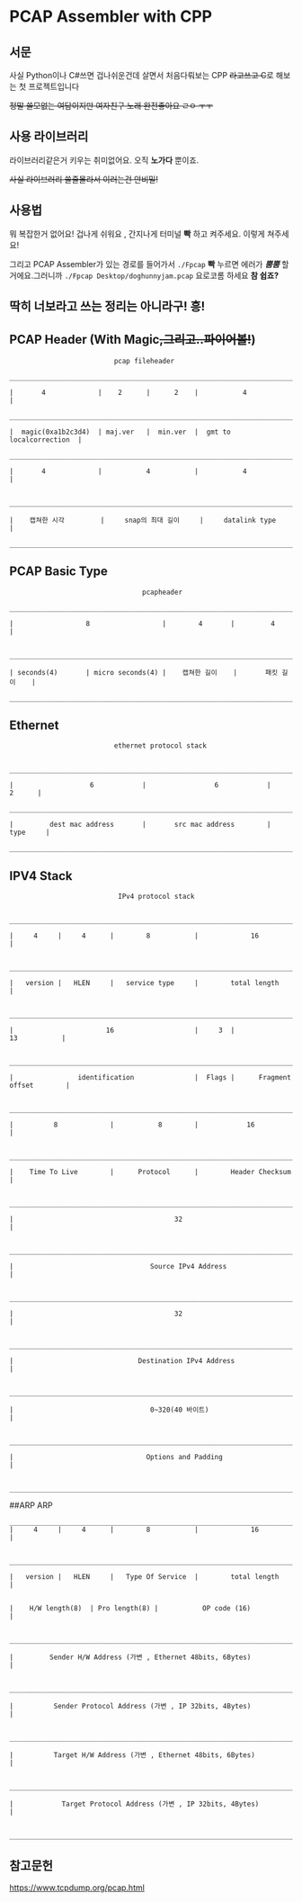 PCAP Assembler with CPP
=========================

## 서문 
사실 Python이나 C#쓰면 겁나쉬운건데 살면서 처음다뤄보는 CPP ~~라고쓰고 C~~로 해보는 첫 프로젝트입니다

~~정말 쓸모없는 여담이지만 여자친구 노래 완전좋아요 ㄹㅇ ㅜㅜ~~

## 사용 라이브러리
라이브러리같은거 키우는 취미없어요. 오직 **노가다** 뿐이죠.

~~사실 라이브러리 쓸줄몰라서 이러는건 안비밀!~~

## 사용법
뭐 복잡한거 없어요! 겁나게 쉬워요 , 간지나게 터미널 **빡** 하고 켜주세요.
이렇게 쳐주세요!

그리고 PCAP Assembler가 있는 경로를 들어가서 `./Fpcap`
**빡** 누르면  에러가 ***뿜뿜*** 할거에요.그러니까 `./Fpcap Desktop/doghunnyjam.pcap` 요로코롬 하세요 
**참 쉽죠?**

## 딱히 너보라고 쓰는 정리는 아니라구! 흥!

## PCAP Header (With Magic~~,그리고..파이어볼!~~)
                              pcap fileheader

    __________________________________________________________________________

    |       4             |    2      |      2    |           4               |

    __________________________________________________________________________

    |  magic(0xa1b2c3d4)  | maj.ver   |  min.ver  |  gmt to localcorrection  |

    __________________________________________________________________________

    |       4             |           4           |           4              |

     _________________________________________________________________________

    |    캡쳐한 시각         |     snap의 최대 길이     |     datalink type        |

    _________________________________________________________________________

 


## PCAP Basic Type
                                     pcapheader

    _______________________________________________________________________________

    |                  8                  |        4       |         4        |

     ______________________________________________________________________________

    | seconds(4)       | micro seconds(4) |    캡쳐한 길이    |       패킷 길이    |

    _______________________________________________________________________________


## Ethernet
                              ethernet protocol stack

     ____________________________________________________________________________

    |                   6            |                 6            |       2      |

    ____________________________________________________________________________

    |         dest mac address       |       src mac address        |     type     |

    ____________________________________________________________________________

 

## IPV4 Stack
                               IPv4 protocol stack

     _____________________________________________________________________________________

    |     4     |     4      |        8           |             16                       |

     _____________________________________________________________________________________

    |   version |   HLEN     |   service type     |        total length                  |

     _____________________________________________________________________________________

    |                       16                    |     3  |                13           |

     _____________________________________________________________________________________

    |                identification               |  Flags |      Fragment offset        |

     _____________________________________________________________________________________

    |          8             |           8        |            16                        |

     _____________________________________________________________________________________

    |    Time To Live        |      Protocol      |        Header Checksum               |

     ____________________________________________________________________________________

    |                                        32                                          |

     ____________________________________________________________________________________

    |                                  Source IPv4 Address                               |

     ____________________________________________________________________________________

    |                                        32                                          |

     ____________________________________________________________________________________

    |                               Destination IPv4 Address                             |

     ____________________________________________________________________________________

    |                                  0~320(40 바이트)                                  |

     ____________________________________________________________________________________

    |                                 Options and Padding                                |

     ____________________________________________________________________________________

##ARP
                                      ARP

    ___________________________________________________________________________
    |     4     |     4      |        8           |             16                       |

     _____________________________________________________________________________________

    |   version |   HLEN     |   Type Of Service  |        total length                  |


    |    H/W length(8)  | Pro length(8) |           OP code (16)                |

     ____________________________________________________________________________

    |         Sender H/W Address (가변 , Ethernet 48bits, 6Bytes)               |

     ____________________________________________________________________________

    |          Sender Protocol Address (가변 , IP 32bits, 4Bytes)               |

     ____________________________________________________________________________

    |          Target H/W Address (가변 , Ethernet 48bits, 6Bytes)              |

     ____________________________________________________________________________

    |            Target Protocol Address (가변 , IP 32bits, 4Bytes)             |

     ____________________________________________________________________________


## 참고문헌
https://www.tcpdump.org/pcap.html
